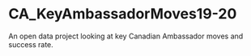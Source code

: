 # CA_KeyAmbassadorMoves19-20
An open data project looking at key Canadian Ambassador moves and success rate.
